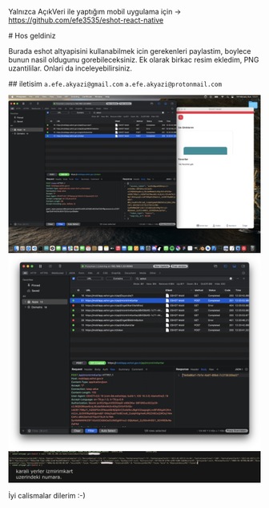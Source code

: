 
Yalnızca AçıkVeri ile yaptığım mobil uygulama için -> https://github.com/efe3535/eshot-react-native

# Hos geldiniz

Burada eshot altyapisini kullanabilmek icin gerekenleri paylastim, boylece bunun nasil oldugunu gorebileceksiniz. Ek olarak birkac resim ekledim, PNG uzantililar. Onlari da inceleyebilirsiniz.

## iletisim
`a.efe.akyazi@gmail.com`
`a.efe.akyazi@protonmail.com`

![ilk resim](eshot1.png)
![ikinci resim](eshot2.png)
![ucuncu resim](eshot3.png)

İyi calismalar dilerim :-)

